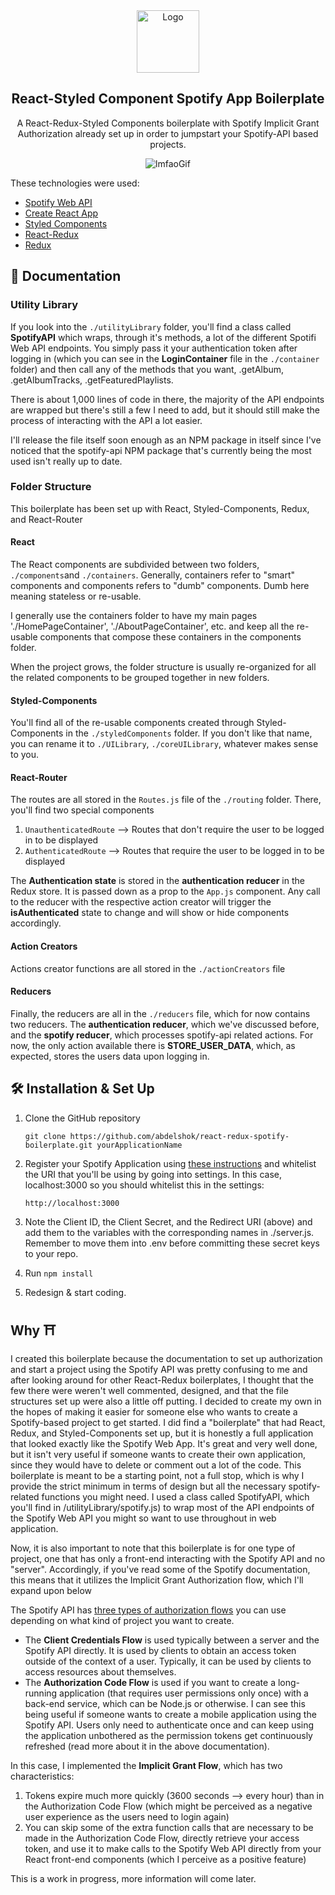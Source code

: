 <div align="center">
  <img alt="Logo" src="https://user-images.githubusercontent.com/20652426/83715972-a235d500-a5fc-11ea-9829-a021c59d045f.png" width="100" />
</div>

<h2 align="center">
React-Styled Component Spotify App Boilerplate
</h2>

<p align="center">
A React-Redux-Styled Components boilerplate with Spotify Implicit Grant Authorization already set up in order to jumpstart your Spotify-API based projects.
</p>

<!-- <h4 align="center">
    A React-Redux-Styled Components boilerplate with Spotify Implicit Grant Authorization already set up in order to jumpstart your Spotify-API based projects.
</h4> -->

<div align="center">
  <img alt="lmfaoGif" src="https://user-images.githubusercontent.com/20652426/83715824-4c612d00-a5fc-11ea-9a1e-0866ef263f26.gif"/>
</div>

These technologies were used:

- [Spotify Web API](https://developer.spotify.com/documentation/web-api/)
- [Create React App](https://github.com/facebook/create-react-app)
- [Styled Components](https://www.styled-components.com/)
- [React-Redux](https://react-redux.js.org/)
- [Redux](https://redux.js.org/)

## 📖 Documentation 

### Utility Library

If you look into the ```./utilityLibrary``` folder, you'll find a class called **SpotifyAPI** which wraps, through it's methods, a lot of the different Spotifi Web API endpoints. You simply pass it your authentication token after logging in (which you can see in the **LoginContainer** file in the ```./container``` folder) and then call any of the methods that you want, .getAlbum, .getAlbumTracks, .getFeaturedPlaylists.

There is about 1,000 lines of code in there, the majority of the API endpoints are wrapped but there's still a few I need to add, but it should still make the process of interacting with the API a lot easier.

I'll release the file itself soon enough as an NPM package in itself since I've noticed that the spotify-api NPM package that's currently being the most used isn't really up to date. 

### Folder Structure

This boilerplate has been set up with React, Styled-Components, Redux, and React-Router

#### React

The React components are subdivided between two folders, ``` ./components```and ```./containers```. Generally, containers refer to "smart" components and components refers to "dumb" components. Dumb here meaning stateless or re-usable. 

I generally use the containers folder to have my main pages './HomePageContainer', './AboutPageContainer', etc. and keep all the re-usable components that compose these containers in the components folder. 

When the project grows, the folder structure is usually re-organized for all the related components to be grouped together in new folders.

#### Styled-Components

You'll find all of the re-usable components created through Styled-Components in the ```./styledComponents``` folder. If you don't like that name, you can rename it to ```./UILibrary```, ```./coreUILibrary```, whatever makes sense to you.

#### React-Router

The routes are all stored in the ```Routes.js``` file of the ```./routing``` folder. There, you'll find two special components

1. ```UnauthenticatedRoute``` --> Routes that don't require the user to be logged in to be displayed
2. ```AuthenticatedRoute``` --> Routes that require the user to be logged in to be displayed

The **Authentication state** is stored in the **authentication reducer** in the Redux store. It is passed down as a prop to the ```App.js``` component. Any call to the reducer with the respective action creator will trigger the **isAuthenticated** state to change and will show or hide components accordingly.

#### Action Creators

Actions creator functions are all stored in the ```./actionCreators``` file

#### Reducers

Finally, the reducers are all in the ```./reducers``` file, which for now contains two reducers. The **authentication reducer**, which we've discussed before, and the **spotify reducer**, which processes spotify-api related actions. For now, the only action available there is **STORE_USER_DATA**, which, as expected, stores the users data upon logging in.


## 🛠 Installation & Set Up

1. Clone the GitHub repository 

   ```
   git clone https://github.com/abdelshok/react-redux-spotify-boilerplate.git yourApplicationName
   ```

2. Register your Spotify Application using [these instructions](https://developer.spotify.com/documentation/general/guides/app-settings/#register-your-app) and whitelist the URI that you'll be using by going into settings. In this case, localhost:3000 so you should whitelist this in the settings:

   ```
   http://localhost:3000
   ```

3. Note the Client ID, the Client Secret, and the Redirect URI (above) and add them to the variables with the corresponding names in ./server.js. Remember to move them into .env before committing these secret keys to your repo.

4. Run    ``` npm install ```

4. Redesign & start coding. 


## Why ⛩

I created this boilerplate because the documentation to set up authorization and start a project using the Spotify API was pretty confusing to me and after looking around for other React-Redux boilerplates, I thought that the few there were weren't well commented, designed, and that the file structures set up were also a little off putting. I decided to create my own in the hopes of making it easier for someone else who wants to create a Spotify-based project to get started. I did find a "boilerplate" that had React, Redux, and Styled-Components set up, but it is honestly a full application that looked exactly like the Spotify Web App. It's great and very well done, but it isn't very useful if someone wants to create their own application, since they would have to delete or comment out a lot of the code. This boilerplate is meant to be a starting point, not a full stop, which is why I provide the strict minimum in terms of design but all the necessary spotify-related functions you might need. I used a class called SpotifyAPI, which you'll find in /utilityLibrary/spotify.js) to wrap most of the API endpoints of the Spotify Web API you might so want to use throughout in web application.

Now, it is also important to note that this boilerplate is for one type of project, one that has only a front-end interacting with the Spotify API and no "server". Accordingly, if you've read some of the Spotify documentation, this means that it utilizes the Implicit Grant Authorization flow, which I'll expand upon below

The Spotify API has [three types of authorization flows](https://developer.spotify.com/documentation/general/guides/authorization-guide/) you can use depending on what kind of project you want to create.

- The **Client Credentials Flow** is used typically between a server and the Spotify API directly. It is used by clients to obtain an access token outside of the context of a user. Typically, it can be used by clients to access resources about themselves.
- The **Authorization Code Flow** is used if you want to create a long-running application (that requires user permissions only once) with a back-end service, which can be Node.js or otherwise. I can see this being useful if someone wants to create a mobile application using the Spotify API. Users only need to authenticate once and can keep using the application unbothered as the permission tokens get continuously refreshed (read more about it in the above documentation).

In this case, I implemented the **Implicit Grant Flow**, which has two characteristics:

1. Tokens expire much more quickly (3600 seconds --> every hour) than in the Authorization Code Flow (which might be perceived as a negative user experience as the users need to login again)
2. You can skip some of the extra function calls that are necessary to be made in the Authorization Code Flow, directly retrieve your access token, and use it to make calls to the Spotify Web API directly from your React front-end components (which I perceive as a positive feature)

This is a work in progress, more information will come later.

